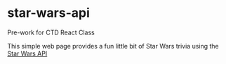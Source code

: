 # star-wars-api
Pre-work for CTD React Class

This simple web page provides a fun little bit of Star Wars trivia using the [Star Wars API](https://www.swapi.tech/api/)